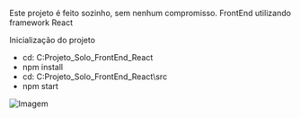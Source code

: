 Este projeto é feito sozinho, sem nenhum compromisso. FrontEnd utilizando framework React

Inicialização do projeto

- cd: C:Projeto_Solo_FrontEnd_React
- npm install
- cd: C:Projeto_Solo_FrontEnd_React\src
- npm start
  
![Imagem](https://github.com/ikedayuji/Projeto_Solo_FrontEnd_React/assets/93358246/bf8f1634-7d48-4c9a-9c15-a4e09e7d4e59)

